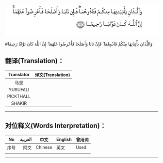 ![004:016](images/004_016.gif)

#وَاللَّذَانِ يَأْتِيَانِهَا مِنْكُمْ فَآذُوهُمَا ۖ فَإِنْ تَابَا وَأَصْلَحَا فَأَعْرِضُوا عَنْهُمَا ۗ إِنَّ اللَّهَ كَانَ تَوَّابًا رَحِيمًا 

## 

## 翻译(Translation)：

| Translator | 译文(Translation) |
| :--------: | ----------------- |
|    马坚    |                   |
|  YUSUFALI  |                   |
| PICKTHALL  |                   |
|   SHAKIR   |                   |

---

## 对位释义(Words Interpretation)：

| No   | العربية | 中文    | English | 曾用词 |
| ---- | ------: | ------- | ------- | ------ |
| 序号 |    阿文 | Chinese | 英文    | Used   |
|      |         |         |         |        |

---
